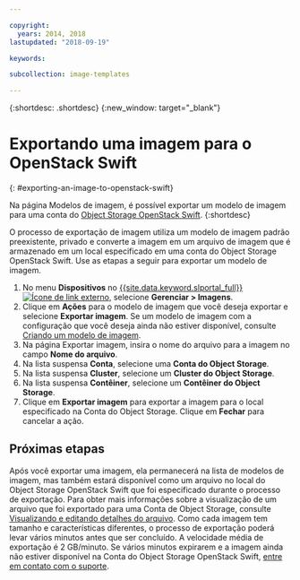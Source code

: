 ```yaml
---

copyright:
  years: 2014, 2018
lastupdated: "2018-09-19"

keywords:

subcollection: image-templates

---
```


{:shortdesc: .shortdesc}
{:new_window: target="_blank"}

# Exportando uma imagem para o OpenStack Swift
{: #exporting-an-image-to-openstack-swift}

Na página Modelos de imagem, é possível exportar um modelo de imagem para uma conta do [Object Storage OpenStack Swift](/docs/infrastructure/objectstorage-swift?topic=objectstorage-swift-GettingStarted#getting-started-with-object-storage-openstack-swift).
{:shortdesc}

O processo de exportação de imagem utiliza um modelo de imagem padrão preexistente, privado e converte a imagem em um
arquivo de imagem que é armazenado em um local especificado em uma conta do Object Storage OpenStack Swift. Use as etapas a seguir para exportar um modelo de imagem.

1. No menu **Dispositivos** no [{{site.data.keyword.slportal_full}} ![Ícone de link externo](../../icons/launch-glyph.svg "Ícone de link externo")](https://control.softlayer.com/), selecione **Gerenciar > Imagens**.
2. Clique em **Ações** para o modelo de imagem que você deseja exportar e selecione **Exportar imagem**. Se um modelo de imagem com a configuração que você deseja ainda não estiver
disponível, consulte [Criando um modelo de imagem](/docs/infrastructure/image-templates?topic=image-templates-creating-an-image-template).
3. Na página Exportar imagem, insira o nome do arquivo para a imagem no campo **Nome do arquivo**.
5. Na lista suspensa **Conta**, selecione uma **Conta do Object Storage**.
6. Na lista suspensa **Cluster**, selecione um **Cluster do Object Storage**.
7. Na lista suspensa **Contêiner**, selecione um **Contêiner do Object Storage**.
8. Clique em **Exportar imagem** para exportar a imagem para o local especificado na Conta do Object Storage. Clique em **Fechar** para cancelar
a ação.

## Próximas etapas

Após você exportar uma imagem, ela permanecerá na lista de modelos de imagem, mas também estará disponível como um arquivo no local do Object Storage OpenStack Swift que foi especificado durante o processo de exportação. Para obter mais informações sobre a visualização de um arquivo que foi
exportado para uma Conta de Object Storage, consulte [Visualizando e editando detalhes do arquivo](/docs/infrastructure/objectstorage-swift?topic=objectstorage-swift-OSSSLPortal#viewing-and-editing-file-details). Como cada imagem tem tamanho e características diferentes, o processo de exportação poderá
levar vários minutos antes que ser concluído. A velocidade média de exportação é 2 GB/minuto. Se vários minutos expirarem e a imagem ainda não estiver
disponível na Conta do Object Storage OpenStack Swift, [entre em contato com o suporte](/docs/get-support?topic=get-support-getting-customer-support).
